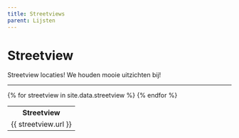 ```yaml
---
title: Streetviews
parent: Lijsten
---
```


# Streetview

Streetview locaties! We houden mooie uitzichten bij!

---

<table>
    <tr>
        <th>Streetview</th>
    </tr>
{% for streetview in site.data.streetview %}
    <tr>
        <td>{{ streetview.url }}</td>
    </tr>
{% endfor %}
</table>
